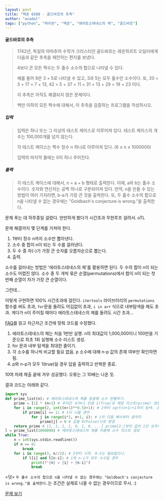 ```yaml
---
layout: post
title: "백준 6588 - 골드바흐의 추측"
author: "asadal"
tags: ["python", "파이썬", "백준", "에라토스테네스의 체", "골드바흐"]
---
```


#### 골드바흐의 추측

>1742년, 독일의 아마추어 수학가 크리스티안 골드바흐는 레온하르트 오일러에게 다음과 같은 추측을 제안하는 편지를 보냈다.
>
>4보다 큰 모든 짝수는 두 홀수 소수의 합으로 나타낼 수 있다.
>
>예를 들어 8은 3 + 5로 나타낼 수 있고, 3과 5는 모두 홀수인 소수이다. 또, 20 = 3 + 17 = 7 + 13, 42 = 5 + 37 = 11 + 31 = 13 + 29 = 19 + 23 이다.
>
>이 추측은 아직도 해결되지 않은 문제이다.
>
>백만 이하의 모든 짝수에 대해서, 이 추측을 검증하는 프로그램을 작성하시오.

##### 입력

>입력은 하나 또는 그 이상의 테스트 케이스로 이루어져 있다. 테스트 케이스의 개수는 100,000개를 넘지 않는다.
>
>각 테스트 케이스는 짝수 정수 n 하나로 이루어져 있다. (6 ≤ n ≤ 1000000)
>
>입력의 마지막 줄에는 0이 하나 주어진다.

##### 출력

> 각 테스트 케이스에 대해서, n = a + b 형태로 출력한다. 이때, a와 b는 홀수 소수이다. 숫자와 연산자는 공백 하나로 구분되어져 있다. 만약, n을 만들 수 있는 방법이 여러 가지라면, b-a가 가장 큰 것을 출력한다. 또, 두 홀수 소수의 합으로 n을 나타낼 수 없는 경우에는 "Goldbach's conjecture is wrong."을 출력한다.

문제 푸는 데 하루종일 걸렸다. 만만하게 봤다가 시간초과 무한루프 걸려서. oTL

문제 해결까지 몇 단계를 거쳐야 한다.

1. 1부터 정수 n까지 소수만 뽑아낸다.
2. 소수 중 합이 n이 되는 두 수를 걸러낸다.
3. 두 수 중 차(-)가 가장 큰 숫자를 오름차순으로 뽑는다.
4. 출력.

소수를 걸러내는 방법은 \'에라토스테네스의 체\'를 활용하면 된다. 두 수의 합이 n이 되는 소수도 어렵진 않다. 소수 중 두 개씩 묶은 순열(permutations)에서 합이 n이 되는 첫 번째 순열이 차가 가장 큰 순열이다.

그런데...

이렇게 구현하면 100% 시간초과에 걸린다. `itertools` 라이브러리의  `permutations` 함수를 써도 초과, `for`문을 돌려도 어김없이 초과, `i in arr` 식으로 내부탐색을 해도 초과. 게다가 n이 주어질 때마다 에라토스테네스의 체를 돌려도 시간 초과...

[FAQ](https://www.acmicpc.net/board/view/44906)를 읽고 차근차근 조건에 맞춰 코드를 수정했다.

1. 에라토스테네스의 체는 처음 1번만 실행. n의 최대값이 1,000,000이니 100만을 기준으로 최초 1회 실행해 소수 리스트 생성.
2. for 문과 내부 탐색을 최대한 줄이기. 
3. 각 소수를 하나씩 비교할 필요 없음. p 소수에 대해 n-p 값의 존재 여부만 확인하면 됨.
4. p와 n-p가 모두 1(true)일 경우 답을 출력하고 반복문 종료.

10여 차례 제출 끝에 겨우 성공했다. 오류는 그 10배는 나온 듯. 

결과 코드는 아래와 같다.

```python
import sys
def prime_list(n): # 에라토스테네스의 체를 응용해 소수 판별하기.
    prime = [1] * (n+1) # 주어진 숫자+1 만큼 1(True)로 채운 리스트(prime) 생성. 리스트 첫 인덱스가 0이기 때문.
    for i in range(2, int((n+1)**0.5)+1): # 2부터 sqrt(n+1)+1까지 탐색. 소수의 최대값은 sqrt(n)이니까.
        if prime[i] == 1: # 1이 나올 경우
            for j in range(i*2, n+1, i): # i의 다음 배수부터 끝까지 
                prime[j] = 0 # 값을 0(False)으로 변경
    return prime # [1, 1, 1, 1, 0, 1, 0, ...] prime[2:]부터 값이 1인 숫자의 인덱스 값이 소수임.
l = prime_list(1000000) # 에라토스테네스의 체를 이용해 소수 리스트 생성
while True:
    n = int(sys.stdin.readline())
    if n == 0:
        break
    for i in range(3, n//2): # 3부터 시작. 0-2는 필요없으니. 
        if l[i] and l[n-i]: # i와 n-i가 모두 소수일 경우
            print(f"{n} = {i} + {n-i}")
            break
```

<덧> `두 홀수 소수의 합으로 n을 나타낼 수 없는 경우에는 "Goldbach's conjecture is wrong."을 출력한다.`는 조건은 실제로 나올 수 없는 경우이므로 무시. :)

[문제 보기](https://www.acmicpc.net/problem/6588) 
